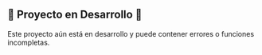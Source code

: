 ## 🚧 Proyecto en Desarrollo 🚧
Este proyecto aún está en desarrollo y puede contener errores o funciones incompletas. 
